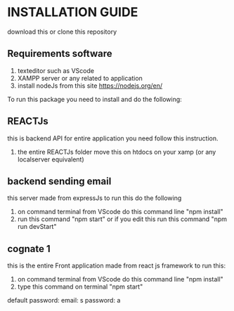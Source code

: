 # INSTALLATION GUIDE

download this or clone this repository

## Requirements software
1. texteditor such as VScode
2. XAMPP server or any related to application
3. install nodeJs from this site https://nodejs.org/en/

To run this package you need to install and do the following:

## REACTJs 

this is backend API for entire application you need follow this instruction.

1.  the entire REACTJs folder move this on htdocs on your xamp (or any localserver equivalent)

## backend sending email

this server made from expressJs to run this do the following

1. on command terminal from VScode do this command line "npm install"
2. run this command "npm start" or if you edit this run this command "npm run devStart"

## cognate 1

this is the entire Front application made from react js framework to run this:

1. on command terminal from VScode do this command line "npm install"
2. type this command on terminal "npm start"

default password:
email: s
password: a


 
